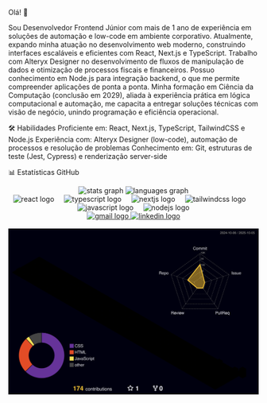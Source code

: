Olá! 👋

Sou Desenvolvedor Frontend Júnior com mais de 1 ano de experiência em soluções de automação e low-code em ambiente corporativo. Atualmente, expando minha atuação no desenvolvimento web moderno, construindo interfaces escaláveis e eficientes com React, Next.js e TypeScript.
Trabalho com Alteryx Designer no desenvolvimento de fluxos de manipulação de dados e otimização de processos fiscais e financeiros. Possuo conhecimento em Node.js para integração backend, o que me permite compreender aplicações de ponta a ponta.
Minha formação em Ciência da Computação (conclusão em 2029), aliada à experiência prática em lógica computacional e automação, me capacita a entregar soluções técnicas com visão de negócio, unindo programação e eficiência operacional.

🛠️ Habilidades
Proficiente em: React, Next.js, TypeScript, TailwindCSS e Node.js
Experiência com: Alteryx Designer (low-code), automação de processos e resolução de problemas
Conhecimento em: Git, estruturas de teste (Jest, Cypress) e renderização server-side

📊 Estatísticas GitHub
<div align="center">
  <img src="https://github-readme-stats.vercel.app/api?username=mateushoffmann7&hide_title=false&hide_rank=false&show_icons=true&include_all_commits=true&count_private=true&disable_animations=false&theme=dracula&locale=pt-br&hide_border=false&order=1" height="150" alt="stats graph"  />
  <img src="https://github-readme-stats.vercel.app/api/top-langs?username=mateushoffmann7&locale=pt-br&hide_title=false&layout=compact&card_width=320&langs_count=6&theme=dracula&hide_border=false&order=2" height="150" alt="languages graph"  />
</div>

<div align="center">
  <img src="https://cdn.jsdelivr.net/gh/devicons/devicon/icons/react/react-original.svg" height="30" alt="react logo"  />
  <img width="12" />
  <img src="https://cdn.jsdelivr.net/gh/devicons/devicon/icons/typescript/typescript-original.svg" height="30" alt="typescript logo"  />
  <img width="12" />
  <img src="https://cdn.jsdelivr.net/gh/devicons/devicon/icons/nextjs/nextjs-original.svg" height="30" alt="nextjs logo"  />
  <img width="12" />
  <img src="https://cdn.jsdelivr.net/gh/devicons/devicon/icons/tailwindcss/tailwindcss-original.svg" height="30" alt="tailwindcss logo"  />
  <img width="12" />
  <img src="https://cdn.jsdelivr.net/gh/devicons/devicon/icons/javascript/javascript-original.svg" height="30" alt="javascript logo"  />
  <img width="12" />
  <img src="https://cdn.jsdelivr.net/gh/devicons/devicon/icons/nodejs/nodejs-original.svg" height="30" alt="nodejs logo"  />
</div>

<div align="center">
  <a href="mailto:mateushoffmann.dev@gmail.com" target="_blank">
    <img src="https://img.shields.io/static/v1?message=Gmail&logo=gmail&label=&color=D14836&logoColor=white&labelColor=&style=for-the-badge" height="35" alt="gmail logo"  />
  </a>
  <a href="https://www.linkedin.com/in/mateus-hoffman-de-lima-763243254/" target="_blank">
    <img src="https://img.shields.io/static/v1?message=LinkedIn&logo=linkedin&label=&color=0077B5&logoColor=white&labelColor=&style=for-the-badge" height="35" alt="linkedin logo"  />
  </a>
</div>

<br clear="both">
<img src="./profile-3d-contrib/profile-night-rainbow.svg" alt="3D Contribution Graph" />
